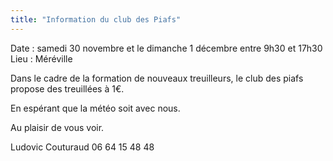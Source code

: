 ```yaml
---
title: "Information du club des Piafs"
---
```


Date : samedi 30 novembre et le dimanche 1 décembre entre 9h30 et 17h30
Lieu : Méréville

Dans le cadre de la formation de nouveaux treuilleurs, le club des piafs propose des treuillées à 1€.

En espérant que la météo soit avec nous.

Au plaisir de vous voir.

Ludovic Couturaud 
06 64 15 48 48 
